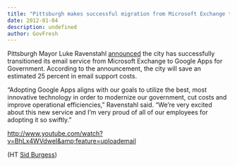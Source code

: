 ```yaml
---
title: "Pittsburgh makes successful migration from Microsoft Exchange to Google Apps"
date: 2012-01-04
description: undefined
author: GovFresh
---
```


Pittsburgh Mayor Luke Ravenstahl <a href="http://www.pittsburghpa.gov/mayor/article.htm?id=1220">announced</a> the city has successfully transitioned its email service from Microsoft Exchange to Google Apps for Government. According to the announcement, the city will save an estimated 25 percent in email support costs.

“Adopting Google Apps aligns with our goals to utilize the best, most innovative technology in order to modernize our government, cut costs and improve operational efficiencies,” Ravenstahl said. “We’re very excited about this new service and I’m very proud of all of our employees for adopting it so swiftly.”

http://www.youtube.com/watch?v=BhLx4WVdweI&amp;feature=uploademail

(HT <a href="http://sidburgess.com">Sid Burgess</a>)
